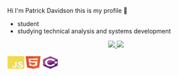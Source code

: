 Hi I'm Patrick Davidson this is my profile 👋

- student
- studying technical analysis and systems development
<div align="center">
  <a href="https://github.com/God-coffee">
  <img height="190em" src="https://github-readme-stats.vercel.app/api?username=God-coffee&show_icons=true&theme=dark&include_all_commits=true&count_private=true"/>
  <img height="120em" src="https://github-readme-stats.vercel.app/api/top-langs/?username=God-coffee&layout=compact&langs_count=7&theme=dark"/>
</div>
<div style="display: inline_block"><br>
  <img  alt="Rafa-Js" height="30" width="40" src="https://raw.githubusercontent.com/devicons/devicon/master/icons/javascript/javascript-plain.svg"><img  alt="Rafa-HTML" height="30" width="40" src="https://raw.githubusercontent.com/devicons/devicon/master/icons/html5/html5-original.svg"><img  alt="Rafa-Csharp" height="30" width="40" src="https://raw.githubusercontent.com/devicons/devicon/master/icons/csharp/csharp-original.svg">
</div>


